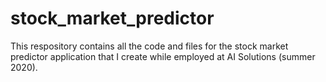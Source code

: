 # stock_market_predictor

This respository contains all the code and files for the stock market predictor application that I create while employed at AI Solutions (summer 2020). 
